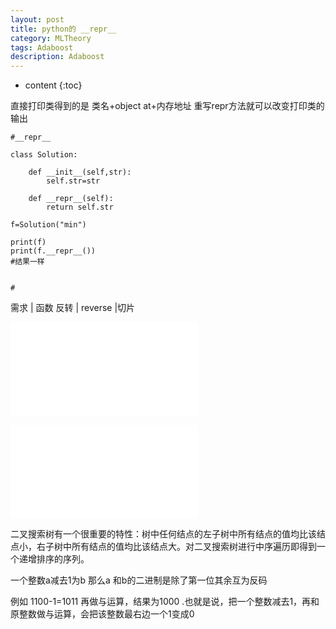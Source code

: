 ```yaml
---
layout: post
title: python的 __repr__ 
category: MLTheory
tags: Adaboost
description: Adaboost
---
```

* content
{:toc}

直接打印类得到的是 类名+object at+内存地址
重写repr方法就可以改变打印类的输出
```
#__repr__

class Solution:

    def __init__(self,str):
        self.str=str

    def __repr__(self):
        return self.str

f=Solution("min")

print(f)
print(f.__repr__())
#结果一样


#

```

需求  | 函数
反转  | reverse  |切片

![表格](./attachments/1583406103639.table.html)


![表格](./attachments/1583406982641.table.html)


二叉搜索树有一个很重要的特性：树中任何结点的左子树中所有结点的值均比该结点小，右子树中所有结点的值均比该结点大。对二叉搜索树进行中序遍历即得到一个递增排序的序列。


一个整数a减去1为b
那么a 和b的二进制是除了第一位其余互为反码

例如 1100-1=1011 再做与运算，结果为1000
.也就是说，把一个整数减去1，再和原整数做与运算，会把该整数最右边一个1变成0